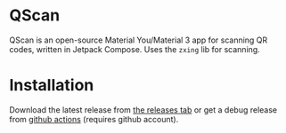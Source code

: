 # QScan

QScan is an open-source Material You/Material 3 app for scanning QR codes, written in Jetpack Compose. Uses the `zxing` lib for scanning.

# Installation
Download the latest release from [the releases tab](https://github.com/Henry-Hiles/QScan/releases) or get a debug release from [github actions](https://github.com/Henry-Hiles/QScan/actions/workflows/build.yml) (requires github account).
